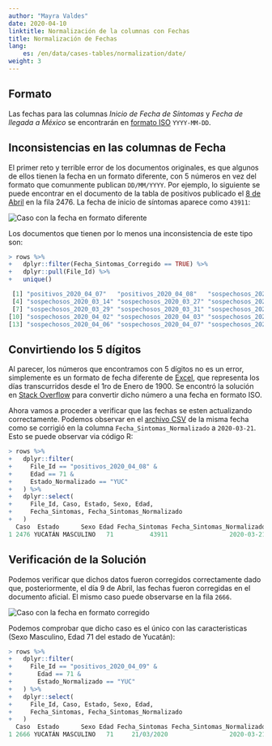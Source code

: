 ```yaml
---
author: "Mayra Valdes"
date: 2020-04-10
linktitle: Normalización de la columnas con Fechas 
title: Normalización de Fechas
lang:
    es: /en/data/cases-tables/normalization/date/
weight: 3
---
```


## Formato
Las fechas para las columnas _Inicio de Fecha de Síntomas_ y _Fecha de llegada a México_ se encontrarán en [formato ISO](https://www.iso.org/iso-8601-date-and-time-format.html) `YYYY-MM-DD`.


## Inconsistencias en las columnas de Fecha

El primer reto y terrible error de los documentos originales, es que algunos de ellos tienen la fecha en un formato diferente, con 5 números en vez del formato que comunmente publican `DD/MM/YYYY`. Por ejemplo, lo siguiente se puede encontrar en el documento de la tabla de positivos publicado el [8 de Abril](https://datos.covid19in.mx/tablas-diarias/positivos/202004/20200408.pdf) en la fila 2476. La fecha de inicio de síntomas aparece como `43911`:

![Caso con la fecha en formato diferente](/images/metodologia/caso01.png)

Los documentos que tienen por lo menos una inconsistencia de este tipo son:
```r
> rows %>% 
+   dplyr::filter(Fecha_Sintomas_Corregido == TRUE) %>% 
+   dplyr::pull(File_Id) %>% 
+   unique()

 [1] "positivos_2020_04_07"   "positivos_2020_04_08"   "sospechosos_2020_03_13"
 [4] "sospechosos_2020_03_14" "sospechosos_2020_03_27" "sospechosos_2020_03_28"
 [7] "sospechosos_2020_03_29" "sospechosos_2020_03_31" "sospechosos_2020_04_01"
[10] "sospechosos_2020_04_02" "sospechosos_2020_04_03" "sospechosos_2020_04_04"
[13] "sospechosos_2020_04_06" "sospechosos_2020_04_07" "sospechosos_2020_04_08"
```

## Convirtiendo los 5 dígitos 

Al parecer, los números que encontramos con 5 dígitos no es un error, simplemente es un formato de fecha diferente de [Excel](https://gizmokid2005.com/2013/05/convert-excel-5-digit-serial-date-numbers-to-date), que representa los días transcurridos desde el 1ro de Enero de 1900. Se encontró la solución en [Stack Overflow](https://stackoverflow.com/questions/14271791/converting-date-formats-python-unusual-date-formats-extract-ymd/30058862#30058862) para convertir dicho número a una fecha en formato ISO.

Ahora vamos a proceder a verificar que las fechas se esten actualizando correctamente. Podemos observar en el [archivo CSV](https://datos.covid19in.mx/tablas-diarias/positivos/202004/20200408.csv) de la misma fecha como se corrigió en la columna `Fecha_Sintomas_Normalizado` a `2020-03-21`. Esto se puede observar via código R:
```r
> rows %>%
+   dplyr::filter(
+     File_Id == "positivos_2020_04_08" &
+     Edad == 71 & 
+     Estado_Normalizado == "YUC"
+   ) %>%
+   dplyr::select(
+     File_Id, Caso, Estado, Sexo, Edad, 
+     Fecha_Sintomas, Fecha_Sintomas_Normalizado
+   )
  Caso  Estado      Sexo Edad Fecha_Sintomas Fecha_Sintomas_Normalizado
1 2476 YUCATÁN MASCULINO   71          43911                 2020-03-21
```


## Verificación de la Solución
Podemos verificar que dichos datos fueron corregidos correctamente dado que, posteriormente, el día 9 de Abril, las fechas fueron corregidas en el documento aficial. El mismo caso puede observarse en la fila `2666`. 

![Caso con la fecha en formato corregido](/images/metodologia/caso02.png)

Podemos comprobar que dicho caso es el único con las caracteristicas (Sexo Masculino, Edad 71 del estado de Yucatán):
```r
> rows %>%
+   dplyr::filter(
+     File_Id == "positivos_2020_04_09" &
+       Edad == 71 & 
+       Estado_Normalizado == "YUC"
+   ) %>%
+   dplyr::select(
+     File_Id, Caso, Estado, Sexo, Edad, 
+     Fecha_Sintomas, Fecha_Sintomas_Normalizado
+   )
  Caso  Estado      Sexo Edad Fecha_Sintomas Fecha_Sintomas_Normalizado
1 2666 YUCATÁN MASCULINO   71     21/03/2020                 2020-03-21
```
